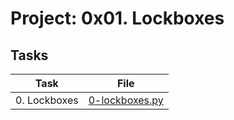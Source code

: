 # Project: 0x01. Lockboxes

## Tasks

| Task | File |
| ---- | ---- |
| 0. Lockboxes | [0-lockboxes.py](./0-lockboxes.py) |


